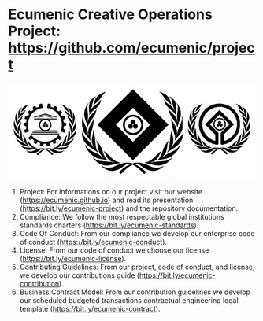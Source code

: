 # Ecumenic Creative Operations Project: https://github.com/ecumenic/project
![Our Logo](https://github.com/ecumenic/project/blob/master/Ecumenic%20Creative%20Operations%20Logo.png)
1. Project: For informations on our project visit our website (https://ecumenic.github.io) and read its presentation (https://bit.ly/ecumenic-project) and the repository documentation.
2. Compliance: We follow the most respectable global institutions standards charters (https://bit.ly/ecumenic-standards).
3. Code Of Conduct: From our compliance we develop our enterprise code of conduct (https://bit.ly/ecumenic-conduct).
4. License: From our code of conduct we choose our license (https://bit.ly/ecumenic-license).
5. Contributing Guidelines: From our project, code of conduct, and license, we develop our contributions guide (https://bit.ly/ecumenic-contribution).
6. Business Contract Model: From our contribution guidelines we develop our scheduled budgeted transactions contractual engineering legal template (https://bit.ly/ecumenic-contract).
